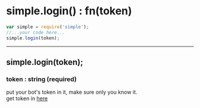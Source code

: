 # simple.login() : fn(token) #
```js
var simple = require('simple');
//...your code here...
simple.login(token);
```
---
## simple.login(token); ##
### token : string (required) ###
put your bot's token in it, make sure only you know it.  
get token in [here](https://discordapp.com/developers/applications/)  
